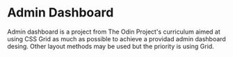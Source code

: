 # Admin Dashboard

Admin dashboard is a project from The Odin Project's curriculum aimed at using CSS Grid as much as possible to achieve a providad admin dashboard desing. Other layout methods may be used but the priority is using Grid.